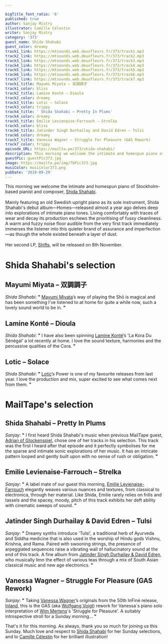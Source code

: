 ```yaml
---

bigTitle_font_ratio: '6'
published: true
author: Sanjay Mistry
illustrator: Camille Célestin
writer: Sanjay Mistry
category: '373'
guest_name: Shida Shahabi
guest_color: dreamy
track1_link: https://mtsounds.web.deuxfleurs.fr/373/track1.mp3
track2_link: https://mtsounds.web.deuxfleurs.fr/373/track2.mp3
track3_link: https://mtsounds.web.deuxfleurs.fr/373/track3.mp3
track4_link: https://mtsounds.web.deuxfleurs.fr/373/track4.mp3
track5_link: https://mtsounds.web.deuxfleurs.fr/373/track5.mp3
track6_link: https://mtsounds.web.deuxfleurs.fr/373/track6.mp3
track7_link: https://mtsounds.web.deuxfleurs.fr/373/track7.mp3
track1_title: Mayumi Miyata – 双調調子
track1_color: bliss
track2_title: Lamine Konté – Dioula
track2_color: dreamy
track3_title: Lotic – Solace
track3_color: trippy
track4_title: ' Shida Shahabi – Pretty In Plums'
track4_color: dreamy
track5_title: Emilie Levienaise-Farrouch – Strelka
track5_color: bliss
track6_title: Jatinder Singh Durhailay and David Edren – Tulsi
track6_color: dreamy
track7_title: Vanessa Wagner – Struggle For Pleasure (GAS Rework)
track7_color: trippy
episode_URL: https://mailta.pe/373/shida-shahabi/
description: This morning we welcome the intimate and homespun piano of Stockholm-based pianist and composer, Shida Shahabi.
guestPic: guestPic373.jpg
image: https://mailta.pe/img/fbPic373.jpg
musiColor: musiColor373.png
pubDate: '2019-09-29'
---
```

This morning we welcome the intimate and homespun piano of Stockholm-based pianist and composer, [Shida Shahabi](https://shida-shahabi.bandcamp.com/).
<br><br>
Mainly featuring an old Swedish upright piano as its sole instrument, Shida Shahabi's debut album—Homes—released almost a year ago delves deep into explorations of intimate piano tones. Living comfortably with traces of wear and decay its production eschews the prioritising of fussy cleanliness. A warm and fuzzy noise floor audible from the very first track immediately immerses the listener into this quieter brand of assurance and imperfection—as though the whole existed beneath a layer of dust.
<br><br>
Her second LP, [Shifts](https://shida-shahabi.bandcamp.com/album/shifts), will be released on 8th November.


# Shida Shahabi's selection

## Mayumi Miyata – 双調調子
_Shida Shahabi_: **"** [Mayumi Miyata](https://en.wikipedia.org/wiki/Mayumi_Miyata)’s way of playing the Shō is magical and has been something I’ve listened to at home for quite a while now, such a lovely sound world to be in. **"** 

## Lamine Konté – Dioula
_Shida Shahabi_: **"** I have also been spinning [Lamine Konté](https://www.discogs.com/artist/1060813-Lamine-Kont%C3%A9)’s 'La Kora Du Sénégal' a lot recently at home. I love the sound texture, harmonies and the percussive qualities of the Cora. **"** 

## Lotic – Solace
_Shida Shahabi_: **"** [Lotic](https://soundcloud.com/lotic)’s Power is one of my favourite releases from last year. I love the production and mix, super excited to see what comes next from them. **"** 


# MailTape's selection

## Shida Shahabi – Pretty In Plums
_Sanjay_: **"** I first heard Shida Shahabi's music when previous MailTape guest, [Adrian of Glockenspiel](https://www.mailta.pe/342/glockenspiel/), chose one of her tracks in his selection. This track was the first I heard after that episode and it perfectly symbolises for me the sparse and intimate sonic explorations of her music. It has an intricate pattern looped and gently built upon with no sense of rush or obligation. **"** 

## Emilie Levienaise-Farrouch – Strelka
_Sanjay_: **"** A label mate of our guest this morning, [Emilie Levienaise-Farrouch](http://emilielf.com/) elegantly weaves various nuances and textures, from classical to electronica, through her material. Like Shida, Emilie rarely relies on frills and tassels and the spacey, moody, pitch of this track exhibits her deft ability with cinematic sweeps of sound. **"** 

## Jatinder Singh Durhailay & David Edren – Tulsi
_Sanjay_: **"** Dreamy synths introduce 'Tulsi', a traditional herb of Ayurveda and Siddha medicine that is also used in the worship of Hindu gods Vishnu, Krishna, and Rama. Paired with swooning strings, the presence of arpeggiated sequences raise a vibrating wall of hallucinatory sound at the end of this track. A fine album from [Jatinder Singh Durhailay & David Edren](https://www.bonjoursupermarket.com/product/tape-tea-notes-jatinder-singh-durhailay-david-edren), who musically limn the effect of various teas through a mix of South Asian classical music and new age electronics. **"** 

## Vanessa Wagner – Struggle For Pleasure (GAS Rework)
_Sanjay_: **"** Taking [Vanessa Wagner](https://vanessawagner.net/)’s originals from the 50th InFiné release, [Inland](https://soundcloud.com/infine-music/sets/vanessa-wagner-inland-versions), this is the GAS (aka [Wolfgang Voigt](https://soundcloud.com/wolfgang_voigt)) rework for Vanessa´s piano solo interpretation of [Wim Mertens](https://www.wimmertens.be/)'s 'Struggle for Pleasure'. A suitably introspective stroll for a Sunday morning... **"** 


 That's it for this morning. As always, thank you so much for joining us this Sunday. Much love and respect to [Shida Shahabi](https://www.instagram.com/shidash/) for her Sunday selections, and to [Camille Célestin](https://camillecelestin.com/) for her brilliant illustration!
